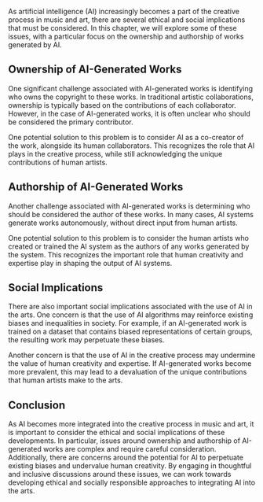 
As artificial intelligence (AI) increasingly becomes a part of the creative process in music and art, there are several ethical and social implications that must be considered. In this chapter, we will explore some of these issues, with a particular focus on the ownership and authorship of works generated by AI.

Ownership of AI-Generated Works
-------------------------------

One significant challenge associated with AI-generated works is identifying who owns the copyright to these works. In traditional artistic collaborations, ownership is typically based on the contributions of each collaborator. However, in the case of AI-generated works, it is often unclear who should be considered the primary contributor.

One potential solution to this problem is to consider AI as a co-creator of the work, alongside its human collaborators. This recognizes the role that AI plays in the creative process, while still acknowledging the unique contributions of human artists.

Authorship of AI-Generated Works
--------------------------------

Another challenge associated with AI-generated works is determining who should be considered the author of these works. In many cases, AI systems generate works autonomously, without direct input from human artists.

One potential solution to this problem is to consider the human artists who created or trained the AI system as the authors of any works generated by the system. This recognizes the important role that human creativity and expertise play in shaping the output of AI systems.

Social Implications
-------------------

There are also important social implications associated with the use of AI in the arts. One concern is that the use of AI algorithms may reinforce existing biases and inequalities in society. For example, if an AI-generated work is trained on a dataset that contains biased representations of certain groups, the resulting work may perpetuate these biases.

Another concern is that the use of AI in the creative process may undermine the value of human creativity and expertise. If AI-generated works become more prevalent, this may lead to a devaluation of the unique contributions that human artists make to the arts.

Conclusion
----------

As AI becomes more integrated into the creative process in music and art, it is important to consider the ethical and social implications of these developments. In particular, issues around ownership and authorship of AI-generated works are complex and require careful consideration. Additionally, there are concerns around the potential for AI to perpetuate existing biases and undervalue human creativity. By engaging in thoughtful and inclusive discussions around these issues, we can work towards developing ethical and socially responsible approaches to integrating AI into the arts.
